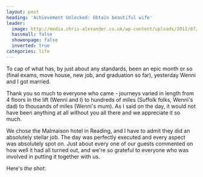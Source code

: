 ```yaml
---
layout: post
heading: 'Achievement Unlocked: Obtain beautiful wife'
leader:
  image: http://media.chris-alexander.co.uk/wp-content/uploads/2012/07/Wedding2.png
  hassmall: false
  showonpage: false
  inverted: true
categories: life
---
```


To cap of what has, by just about any standards, been an epic month or so (final exams, move house, new job, and graduation so far), yesterday Wenni and I got married.

Thank you so much to everyone who came - journeys varied in length from 4 floors in the lift (Wenni and I) to hundreds of miles (Suffolk folks, Wenni's dad) to thousands of miles (Wenni's mum). As I said on the day, it would not have been anything at all without you all there and we appreciate it so much.

We chose the Malmaison hotel in Reading, and I have to admit they did an absolutely stellar job. The day was perfectly executed and every aspect was absolutely spot on. Just about every one of our guests commented on how well it had all turned out, and we're so grateful to everyone who was involved in putting it together with us.

Here's *the shot*:

<!-- Replace missing image from http://media.chris-alexander.co.uk/wp-content/uploads/2012/07/Wedding2.png -->
